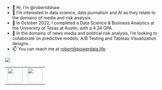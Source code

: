 - 👋 Hi, I’m @robertdshaw
- 👀 I’m interested in data science, data journalism and AI as they relate to the domains of media and risk analysis.
- 🌱 In October 2022, I completed a Data Science & Business Analytics at the University of Texas at Austin, with a 4.24 GPA.
- 💞️ In the domains of news media and political risk analysis, I’m looking to collaborate on predictive models, A/B Testing and Tableau Visualization designs.
- 📫 You can reach me at robert@powerdata.life

<!---
robertdshaw/robertdshaw is a ✨ special ✨ repository because its `README.md` (this file) appears on your GitHub profile.
You can click the Preview link to take a look at your changes.

<a href="https://medium.com/@robert_32129">
    <img height="50" src="https://cdn4.iconfinder.com/data/icons/social-media-rounded-corners/512/Medium_rounded_cr-306.png"/>
</a> 

---> <img src="https://github-readme-stats.vercel.app/api/top-langs?username=robertdshaw&layout=compact"/>
<table>
    <tbody>
        <tr>
            <td><a href="[https://medium.com/@robert_32129]">
            <img height="50" src="https://www.vectorlogo.zone/logos/medium/medium-ar21.svg" />
            </a></td>
            <td><a href="https://www.linkedin.com/in/robdshaw/">
            <img height="50" src="https://www.vectorlogo.zone/logos/linkedin/linkedin-ar21.svg" />
            </a></td>
        </tr>
    </tbody>
</table>
